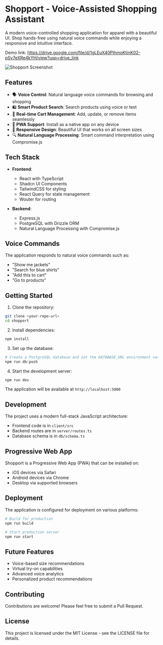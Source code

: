 # Shopport - Voice-Assisted Shopping Assistant

A modern voice-controlled shopping application for apparel with a beautiful UI. Shop hands-free using natural voice commands while enjoying a responsive and intuitive interface.

Demo link: https://drive.google.com/file/d/1gLEuX40PlhmoKtinK02-pSy7eXRe4kYH/view?usp=drive_link 

![Shopport Screenshot](https://images.unsplash.com/photo-1490481651871-ab68de25d43d?q=80&w=2070)

## Features

- 🗣️ **Voice Control**: Natural language voice commands for browsing and shopping
- 🛍️ **Smart Product Search**: Search products using voice or text
- 🛒 **Real-time Cart Management**: Add, update, or remove items seamlessly
- 📱 **PWA Support**: Install as a native app on any device
- 🎯 **Responsive Design**: Beautiful UI that works on all screen sizes
- 🔍 **Natural Language Processing**: Smart command interpretation using Compromise.js

## Tech Stack

- **Frontend**:
  - React with TypeScript
  - Shadcn UI Components
  - TailwindCSS for styling
  - React Query for state management
  - Wouter for routing

- **Backend**:
  - Express.js
  - PostgreSQL with Drizzle ORM
  - Natural Language Processing with Compromise.js

## Voice Commands

The application responds to natural voice commands such as:
- "Show me jackets"
- "Search for blue shirts"
- "Add this to cart"
- "Go to products"

## Getting Started

1. Clone the repository:
```bash
git clone <your-repo-url>
cd shopport
```

2. Install dependencies:
```bash
npm install
```

3. Set up the database:
```bash
# Create a PostgreSQL database and set the DATABASE_URL environment variable
npm run db:push
```

4. Start the development server:
```bash
npm run dev
```

The application will be available at `http://localhost:5000`

## Development

The project uses a modern full-stack JavaScript architecture:
- Frontend code is in `client/src`
- Backend routes are in `server/routes.ts`
- Database schema is in `db/schema.ts`

## Progressive Web App

Shopport is a Progressive Web App (PWA) that can be installed on:
- iOS devices via Safari
- Android devices via Chrome
- Desktop via supported browsers

## Deployment

The application is configured for deployment on various platforms:
```bash
# Build for production
npm run build

# Start production server
npm run start
```

## Future Features

- Voice-based size recommendations
- Virtual try-on capabilities
- Advanced voice analytics
- Personalized product recommendations

## Contributing

Contributions are welcome! Please feel free to submit a Pull Request.

## License

This project is licensed under the MIT License - see the LICENSE file for details.
